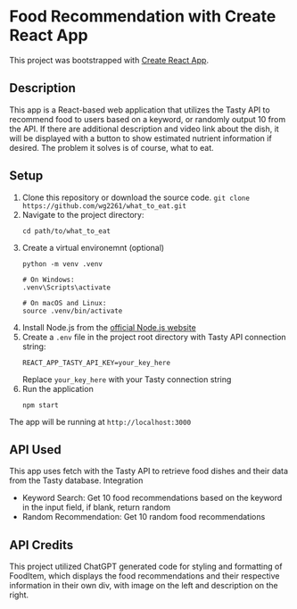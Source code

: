 # Food Recommendation with Create React App
This project was bootstrapped with [Create React App](https://github.com/facebook/create-react-app).

## Description
This app is a React-based web application that utilizes the Tasty API to recommend food to users based on a keyword, or randomly output 10 from the API. If there are additional description and video link about the dish, it will be displayed with a button to show estimated nutrient information if desired.
The problem it solves is of course, what to eat.

## Setup
1. Clone this repository or download the source code. `git clone https://github.com/wg2261/what_to_eat.git`
2. Navigate to the project directory:
   ```
   cd path/to/what_to_eat
   ```
3. Create a virtual environemnt (optional)
    ```
    python -m venv .venv 

    # On Windows:
    .venv\Scripts\activate

    # On macOS and Linux:
    source .venv/bin/activate

    ```
4. Install Node.js from the [official Node.js website](https://nodejs.org/)
5. Create a `.env` file in the project root directory with Tasty API connection string:
   ```
   REACT_APP_TASTY_API_KEY=your_key_here
   ```
   Replace `your_key_here` with your Tasty connection string
6. Run the application
   ```
   npm start
   ```
  The app will be running at `http://localhost:3000`

## API Used
This app uses fetch with the Tasty API to retrieve food dishes and their data from the Tasty database.
Integration
- Keyword Search: Get 10 food recommendations based on the keyword in the input field, if blank, return random
- Random Recommendation: Get 10 random food recommendations

## API Credits
This project utilized ChatGPT generated code for styling and formatting of FoodItem, which displays the food recommendations and their respective information in their own div, with image on the left and description on the right.

